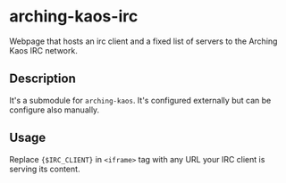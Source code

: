 # arching-kaos-irc

Webpage that hosts an irc client and a fixed list of servers to the Arching Kaos IRC network.

## Description

It's a submodule for `arching-kaos`. It's configured externally but can be configure also manually.

## Usage

Replace `{$IRC_CLIENT}` in `<iframe>` tag with any URL your IRC client is serving its content.


